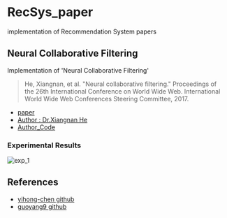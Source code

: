 # RecSys_paper
implementation of Recommendation System papers

## Neural Collaborative Filtering
Implementation of 'Neural Collaborative Filtering'   
> He, Xiangnan, et al. "Neural collaborative filtering." Proceedings of the 26th International Conference on World Wide Web. International World Wide Web Conferences Steering Committee, 2017.


* [paper](https://arxiv.org/abs/1708.05031)
* [Author : Dr.Xiangnan He](http://staff.ustc.edu.cn/~hexn/)
* [Author_Code](https://github.com/hexiangnan/neural_collaborative_filtering)

### Experimental Results
![exp_1](./img/exp_1.PNG)  



## References
* [yihong-chen github](https://github.com/yihong-chen/neural-collaborative-filtering)
* [guoyang9 github](https://github.com/guoyang9/NCF)
